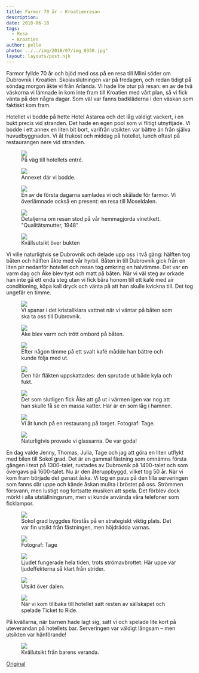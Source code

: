```yaml
---
title: Farmor 70 år - Kroatienresan
description: 
date: 2018-06-18
tags:
  - Resa
  - Kroatien
author: pelle
photo: ../../img/2018/07/img_0350.jpg"
layout: layouts/post.njk
---
```

Farmor fyllde 70 år och bjöd med oss på en resa till Mlini söder om Dubrovnik i Kroatien. Skolavslutningen var på fredagen, och redan tidigt på söndag morgon åkte vi från Arlanda. Vi hade lite otur på resan: en av de två väskorna vi lämnade in kom inte fram till Kroatien med vårt plan, så vi fick vänta på den några dagar. Som väl var fanns badkläderna i den väskan som faktiskt kom fram.

Hotellet vi bodde på hette Hotel Astarea och det låg väldigt vackert, i en bukt precis vid stranden. Det hade en egen pool som vi flitigt utnyttjade. Vi bodde i ett annex en liten bit bort, varifrån utsikten var bättre än från själva huvudbyggnaden. Vi åt frukost och middag på hotellet, lunch oftast på restaurangen nere vid stranden.

<figure>
  <img class="breakout wp-image-358 size-full" src="../../img/2018/07/kroatienresa-perk4736-20180611.jpg">
  <figcaption>På väg till hotellets entré.</figcaption>
</figure>

<figure>
  <img class="wp-image-359 size-full" src="../../img/2018/07/kroatienresa-perk4769-20180611.jpg">
  <figcaption>Annexet där vi bodde.</figcaption>
</figure>

<figure>
  <img class="wp-image-362 size-full" src="../../img/2018/07/kroatienresa-perk4727-20180611.jpg">
  <figcaption>En av de första dagarna samlades vi och skålade för farmor. Vi överlämnade också en present: en resa till Moseldalen.</figcaption>
</figure>

<figure>
  <img class="wp-image-360 size-full" src="../../img/2018/07/kroatienresa-perk4729-20180611.jpg">
  <figcaption>Detaljerna om resan stod på vår hemmagjorda vinetikett. "Qualitätsmutter, 1948"</figcaption>
</figure>

<figure>
  <img class="breakout wp-image-363 size-full" src="../../img/2018/07/kroatienresa-perk4768-20180611.jpg">
  <figcaption>Kvällsutsikt över bukten</figcaption>
</figure>

Vi ville naturligtvis se Dubrovnik och delade upp oss i två gäng: hälften tog båten och hälften åkte med vår hyrbil. Båten in till Dubrovnik gick från en liten pir nedanför hotellet och resan tog omkring en halvtimme. Det var en varm dag och Åke blev tyst och matt på båten. När vi väl steg av orkade han inte gå ett enda steg utan vi fick bära honom till ett kafé med air conditioning, köpa kall dryck och vänta på att han skulle kvickna till. Det tog ungefär en timme.

<figure>
  <img class="wp-image-357 size-full" src="../../img/2018/07/kroatienresa-perk4772-20180612.jpg">
  <figcaption>Vi spanar i det kristallklara vattnet när vi väntar på båten som ska ta oss till Dubrovnik.</figcaption>
</figure>

<figure>
  <img class="wp-image-356 size-full" src="../../img/2018/07/kroatienresa-perk4784-20180612.jpg">
  <figcaption>Åke blev varm och trött ombord på båten.</figcaption>
</figure>

<figure>
  <img class="wp-image-355 size-full" src="../../img/2018/07/kroatienresa-perk4786-20180612.jpg">
  <figcaption>Efter någon timme på ett svalt kafé mådde han bättre och kunde följa med ut.</figcaption>
</figure>

<figure>
  <img class="wp-image-354 size-full" src="../../img/2018/07/kroatienresa-perk4803-20180612.jpg">
  <figcaption>Den här fläkten uppskattades: den sprutade ut både kyla och fukt.</figcaption>
</figure>

<figure>
  <img class="wp-image-353 size-full" src="../../img/2018/07/kroatienresa-perk4807-20180612.jpg">
  <figcaption>Det som slutligen fick Åke att gå ut i värmen igen var nog att han skulle få se en massa katter. Här är en som låg i hamnen.</figcaption>
</figure>

<figure>
  <img class="wp-image-352 size-full" src="../../img/2018/07/kroatienresa-perk4827-20180612.jpg">
  <figcaption>Vi åt lunch på en restaurang på torget. Fotograf: Tage.</figcaption>
</figure>

<figure>
  <img class="breakout wp-image-349 size-full" src="../../img/2018/07/kroatienresa-perk4845-20180612.jpg">
  <figcaption>Naturligtvis provade vi glassarna. De var goda!</figcaption>
</figure>

En dag valde Jenny, Thomas, Julia, Tage och jag att göra en liten utflykt med bilen till Sokol grad. Det är en gammal fästning som omnämns första gången i text på 1300-talet, rustades av Dubrovnik på 1400-talet och som övergavs på 1600-talet. Nu är den återuppbyggd, vilket tog 50 år. När vi kom fram började det genast åska. Vi tog en paus på den lilla serveringen som fanns där uppe och kände åskan mullra i bröstet på oss. Strömmen försvann, men lustigt nog fortsatte musiken att spela. Det förblev dock mörkt i alla utställningsrum, men vi kunde använda våra telefoner som ficklampor.

<figure>
  <img class="breakout wp-image-350 size-full" src="../../img/2018/07/kroatienresa-perk4907-20180614.jpg">
  <figcaption>Sokol grad byggdes förstås på en strategiskt viktig plats. Det var fin utsikt från fästningen, men höjdrädda varnas.</figcaption>
</figure>

<figure>
  <img class="breakout wp-image-348 size-full" src="../../img/2018/07/kroatienresa-perk4910-20180614.jpg">
  <figcaption>Fotograf: Tage</figcaption>
</figure>

<figure>
  <img class="wp-image-347 size-full" src="../../img/2018/07/kroatienresa-perk4894-20180614.jpg">
  <figcaption>Ljudet fungerade hela tiden, trots strömavbrottet. Här uppe var ljudeffekterna så klart från strider.</figcaption>
</figure>

<figure>
  <img class="breakout wp-image-346 size-full" src="../../img/2018/07/kroatienresa-perk4908-20180614.jpg">
  <figcaption>Utsikt över dalen.</figcaption>
</figure>

<figure>
  <img class="wp-image-345 size-full" src="../../img/2018/07/kroatienresa-perk4971-20180614.jpg">
  <figcaption>När vi kom tillbaka till hotellet satt resten av sällskapet och spelade Ticket to Ride.</figcaption>
</figure>

På kvällarna, när barnen hade lagt sig, satt vi och spelade lite kort på uteverandan på hotellets bar. Serveringen var väldigt långsam – men utsikten var hänförande!

<figure>
  <img class="breakout wp-image-393 size-full" src="../../img/2018/07/img_0350.jpg">
  <figcaption>Kvällutsikt från barens veranda.</figcaption>
</figure>

[Original](http://kroons.se/familj/2018/06/18/farmor-70-ar-kroatienresan/)